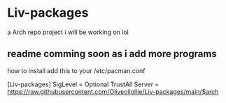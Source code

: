 # Liv-packages
a Arch repo project i will be working on lol 



readme comming soon as i add more programs
-----
how to install 
add this to your /etc/pacman.conf

[Liv-packages]
SigLevel = Optional TrustAll
Server = https://raw.githubusercontent.com/Oliveoilollie/Liv-packages/main/$arch
